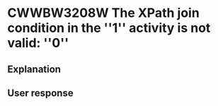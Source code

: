 # CWWBW3208W The XPath join condition in the ''1'' activity is not valid: ''0''

## Explanation

## User response